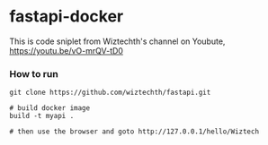 # fastapi-docker

This is code sniplet from Wiztechth's channel on Youbute, https://youtu.be/vO-mrQV-tD0

### How to run
```Shell
git clone https://github.com/wiztechth/fastapi.git

# build docker image
build -t myapi .

# then use the browser and goto http://127.0.0.1/hello/Wiztech
```
